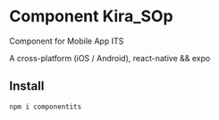 
# Component Kira_SOp
Component for Mobile App ITS

A cross-platform (iOS / Android), react-native && expo

## Install

```sh
npm i componentits
```
